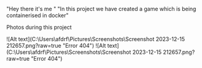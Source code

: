 "Hey there it's me "
"In this project we have created a game which is being containerised in docker"

Photos during this project

![Alt text](C:\Users\afdrf\Pictures\Screenshots\Screenshot 2023-12-15 212657.png?raw=true "Error 404")
![Alt text](C:\Users\afdrf\Pictures\Screenshots\Screenshot 2023-12-15 212657.png?raw=true "Error 404")
